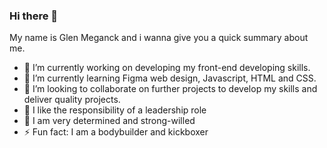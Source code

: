 ### Hi there 👋

My name is Glen Meganck and i wanna give you a quick summary about me.

- 🔭 I’m currently working on developing my front-end developing skills.
- 🌱 I’m currently learning Figma web design, Javascript, HTML and CSS.
- 👯 I’m looking to collaborate on further projects to develop my skills and deliver quality projects.
- 📣 I like the responsibility of a leadership role
- 💬 I am very determined and strong-willed
- ⚡ Fun fact: I am a bodybuilder and kickboxer
